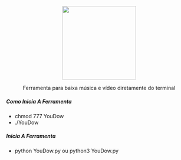 <div align="center">
  <img height="200" src="https://i.imgur.com/FRzBslH.png">
  <p>Ferramenta para baixa música e vídeo diretamente do terminal</p>
</div>

##### Como Inicia A Ferramenta 

* chmod 777 YouDow
* ./YouDow

##### Inicia A Ferramenta

* python YouDow.py ou python3 YouDow.py

